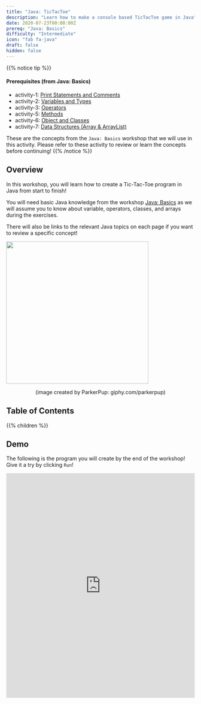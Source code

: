```yaml
---
title: "Java: TicTacToe"
description: "Learn how to make a console based TicTacToe game in Java"
date: 2020-07-23T00:00:00Z
prereq: "Java: Basics"
difficulty: "Intermediate"
icon: "fab fa-java"
draft: false
hidden: false
---
```


{{% notice tip %}}
#### Prerequisites (from Java: Basics)

- activity-1: <a href="../../java-basics/activity-1" target="_blank">Print Statements and Comments</a>
- activity-2: <a href="../../java-basics/activity-2" target="_blank">Variables and Types</a>
- activity-3: <a href="../../java-basics/activity-3" target="_blank">Operators</a>
- activity-5: <a href="../../java-basics/activity-5" target="_blank">Methods</a>
- activity-6: <a href="../../java-basics/activity-6" target="_blank">Object and Classes</a>
- activity-7: <a href="../../java-basics/activity-7" target="_blank">Data Structures (Array & ArrayList)</a>

These are the concepts from the `Java: Basics` workshop that we will use in this activity. Please refer to these activity to review or learn the concepts before continuing!
{{% /notice %}}

## Overview

In this workshop, you will learn how to create a Tic-Tac-Toe program in Java from start to finish! 

You will need basic Java knowledge from the workshop [Java: Basics](../../java-basics/_index.md) as we will assume you to know about variable, operators, classes, and arrays during the exercises.

There will also be links to the relevant Java topics on each page if you want to review a specific concept!

<img src="https://media.giphy.com/media/YnZPEeeC7q6pQEZw1I/giphy.gif" width="380" height="380" />
<p style="text-align: center; ">(image created by ParkerPup: giphy.com/parkerpup)</p>

## Table of Contents

{{% children %}}

## Demo

The following is the program you will create by the end of the workshop! Give it a try by clicking `Run`!

<iframe height="600px" width="100%" 
 src="https://repl.it/@nuevofoundation/JavaTicTacToeDemo?lite=true&outputonly=1" scrolling="no" frameborder="no" allowtransparency="true" allowfullscreen="true" sandbox="allow-forms allow-pointer-lock allow-popups allow-same-origin allow-scripts allow-modals"></iframe>
